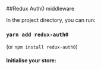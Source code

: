 ##Redux Auth0 middleware

In the project directory, you can run:

### `yarn add redux-auth0`

(or `npm install redux-auth0`)

#### Initialise your store:
